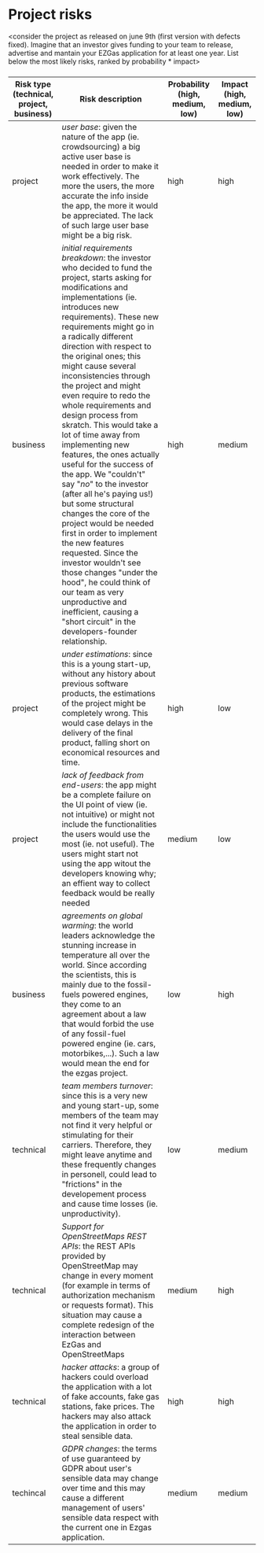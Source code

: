 # Project risks

<consider the project as released on june 9th (first version with defects fixed).
Imagine that an investor gives funding to your team to release, advertise and mantain 
your  EZGas application for at least one year. 
List below the most likely risks, ranked by probability * impact>

###

|  Risk type (technical, project, business) | Risk description | Probability (high, medium, low) | Impact (high, medium, low)|
| ------ | ------ | ---------- | --------------- |
| project | *user base*: given the nature of the app (ie. crowdsourcing) a big active user base is needed in order to make it work effectively. The more the users, the more accurate the info inside the app, the more it would be appreciated. The lack of such large user base might be a big risk. | high | high |
| business | *initial requirements breakdown*: the investor who decided to fund the project, starts asking for modifications and implementations (ie. introduces new requirements). These new requirements might go in a radically different direction with respect to the original ones; this might cause several inconsistencies through the project and might even require to redo the whole requirements and design process from skratch. This would take a lot of time away from implementing new features, the ones actually useful for the success of the app. We "couldn't" say "*no*" to the investor (after all he's paying us!) but some structural changes the core of the project would be needed first in order to implement the new features requested. Since the investor wouldn't see those changes "under the hood", he could think of our team as very unproductive and inefficient, causing a "short circuit" in the developers-founder relationship. | high | medium |
| project | *under estimations*: since this is a young start-up, without any history about previous software products, the estimations of the project might be completely wrong. This would case delays in the delivery of the final product, falling short on economical resources and time. | high | low |
| project | *lack of feedback from end-users*: the app might be a complete failure on the UI point of view (ie. not intuitive) or might not include the functionalities the users would use the most (ie. not useful). The users might start not using the app witout the developers knowing why; an effient way to collect feedback would be really needed | medium | low |
| business | *agreements on global warming*: the world leaders acknowledge the stunning increase in temperature all over the world. Since according the scientists, this is mainly due to the fossil-fuels powered engines, they come to an agreement about a law that would forbid the use of any fossil-fuel powered engine (ie. cars, motorbikes,...). Such a law would mean the end for the ezgas project. | low | high|
| technical | *team members turnover*: since this is a very new and young start-up, some members of the team may not find it very helpful or stimulating for their carriers. Therefore, they might leave anytime and these frequently changes in personell, could lead to "frictions" in the developement process and cause time losses (ie. unproductivity). | low | medium | 
| technical |*Support for OpenStreetMaps REST APIs*: the REST APIs provided by OpenStreetMap may change in every moment (for example in terms of authorization mechanism or requests format). This situation may cause a complete redesign of the interaction between EzGas and OpenStreetMaps |medium | high|
| technical | *hacker attacks*: a group of hackers could overload the application with a lot of fake accounts, fake gas stations, fake prices. The hackers may also attack the application in order to steal sensible data.   | high | high |
| techincal | *GDPR changes*: the terms of use guaranteed by GDPR about user's sensible data may change over time and this may cause a different management  of users' sensible data respect with the current one in Ezgas application. | medium | medium | 

